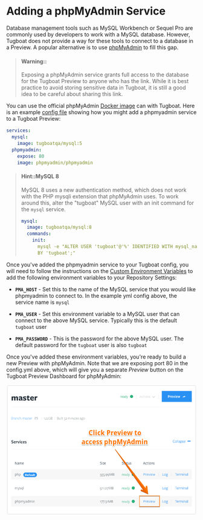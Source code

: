 # Adding a phpMyAdmin Service

Database management tools such as MySQL Workbench or Sequel Pro are commonly
used by developers to work with a MySQL database. However, Tugboat does not
provide a way for these tools to connect to a database in a Preview. A popular
alternative is to use [phpMyAdmin](https://www.phpmyadmin.net/) to fill this
gap.

> #### Warning::
>
> Exposing a phpMyAdmin service grants full access to the database for the
> Tugboat Preview to anyone who has the link. While it is best practice to avoid
> storing sensitive data in Tugboat, it is still a good idea to be careful about
> sharing this link.

You can use the official phpMyAdmin
[Docker image](https://hub.docker.com/r/phpmyadmin/phpmyadmin) can with Tugboat.
Here is an example
[config file](../../setting-up-tugboat/index.md#create-a-tugboat-config-file)
showing how you might add a phpmyadmin service to a Tugboat Preview:

```yaml
services:
  mysql:
    image: tugboatqa/mysql:5
  phpmyadmin:
    expose: 80
    image: phpmyadmin/phpmyadmin
```

> #### Hint::MySQL 8
>
> MySQL 8 uses a new authentication method, which does not work with the PHP
> mysqli extension that phpMyAdmin uses. To work around this, alter the
> "tugboat" MySQL user with an init command for the `mysql` service.
>
> ```yaml
> mysql:
>   image: tugboatqa/mysql:8
>   commands:
>     init:
>       mysql -e "ALTER USER 'tugboat'@'%' IDENTIFIED WITH mysql_native_password
>       BY 'tugboat';"
> ```

Once you've added the phpmyadmin service to your Tugboat config, you will need
to follow the instructions on the
[Custom Environment Variables](../../setting-up-services/reference-environment-variables/index.md#custom-environment-variables)
to add the following environment variables to your Repository Settings:

- **`PMA_HOST`** - Set this to the name of the MySQL service that you would like
  phpmyadmin to connect to. In the example yml config above, the service name is
  `mysql`

- **`PMA_USER`** - Set this environment variable to a MySQL user that can
  connect to the above MySQL service. Typically this is the default `tugboat`
  user

- **`PMA_PASSWORD`** - This is the password for the above MySQL user. The
  default password for the `tugboat` user is also `tugboat`

Once you've added these environment variables, you're ready to build a new
Preview with phpMyAdmin. Note that we are exposing port 80 in the config.yml
above, which will give you a separate _Preview_ button on the Tugboat Preview
Dashboard for phpMyAdmin:

![Click Preview to access phpMyAdmin](_images/preview.png)
